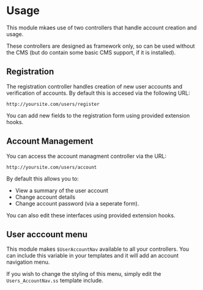 # Usage

This module mkaes use of two controllers that handle account 
creation and usage.

These controllers are designed as framework only, so can be used
without the CMS (but do contain some basic CMS support, if it is 
installed).

## Registration

The registration controller handles creation of new user accounts
and verification of accounts. By default this is accesed via the
following URL:

    http://yoursite.com/users/register

You can add new fields to the registration form using provided extension hooks.

## Account Management

You can access the account managment controller via the URL:

    http://yoursite.com/users/account

By default this allows you to:

* View a summary of the user account
* Change account details
* Change account password (via a seperate form).

You can also edit these interfaces using provided extension hooks.

## User acccount menu

This module makes `$UserAccountNav` available to all your 
controllers. You can include this variable in your templates and it 
will add an account navigation menu.

If you wish to change the styling of this menu, simply edit the `Users_AccountNav.ss` template include.